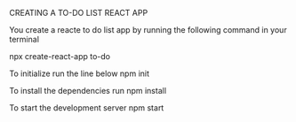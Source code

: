 CREATING A TO-DO LIST REACT APP

You create a reacte to do list app by running the following command in your terminal

npx create-react-app to-do

To initialize run the line below
npm init

To install the dependencies run 
npm install

To start the development server
npm start